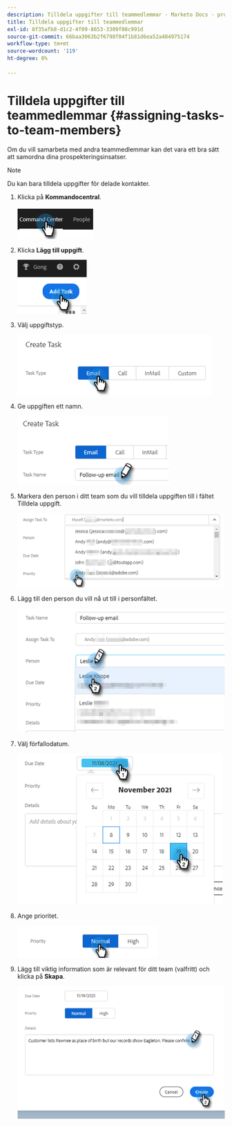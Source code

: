 ```yaml
---
description: Tilldela uppgifter till teammedlemmar - Marketo Docs - produktdokumentation
title: Tilldela uppgifter till teammedlemmar
exl-id: 8f35afb8-d1c2-4f09-8653-3309f08c991d
source-git-commit: 66baa3063b2f6798f04f1b81d6ea52a484975174
workflow-type: tm+mt
source-wordcount: '119'
ht-degree: 0%

---
```


# Tilldela uppgifter till teammedlemmar {#assigning-tasks-to-team-members}

Om du vill samarbeta med andra teammedlemmar kan det vara ett bra sätt att samordna dina prospekteringsinsatser.

>[!NOTE]
>
>Du kan bara tilldela uppgifter för delade kontakter.

1. Klicka på **Kommandocentral**.

   ![](assets/assigning-tasks-to-team-members-1.png)

1. Klicka **Lägg till uppgift**.

   ![](assets/assigning-tasks-to-team-members-2.png)

1. Välj uppgiftstyp.

   ![](assets/assigning-tasks-to-team-members-3.png)

1. Ge uppgiften ett namn.

   ![](assets/assigning-tasks-to-team-members-4.png)

1. Markera den person i ditt team som du vill tilldela uppgiften till i fältet Tilldela uppgift.

   ![](assets/assigning-tasks-to-team-members-5.png)

1. Lägg till den person du vill nå ut till i personfältet.

   ![](assets/assigning-tasks-to-team-members-6.png)

1. Välj förfallodatum.

   ![](assets/assigning-tasks-to-team-members-7.png)

1. Ange prioritet.

   ![](assets/assigning-tasks-to-team-members-8.png)

1. Lägg till viktig information som är relevant för ditt team (valfritt) och klicka på **Skapa**.

   ![](assets/assigning-tasks-to-team-members-9.png)
